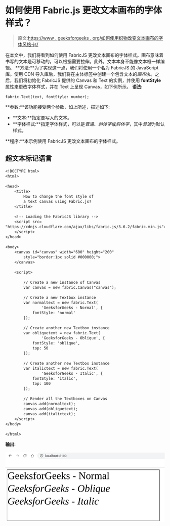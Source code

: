 # 如何使用 Fabric.js 更改文本画布的字体样式？

> 原文:[https://www . geeksforgeeks . org/如何使用织物改变文本画布的字体风格-js/](https://www.geeksforgeeks.org/how-to-change-the-font-style-of-a-text-canvas-using-fabric-js/)

在本文中，我们将看到如何使用 FabricJS 更改文本画布的字体样式。画布意味着书写的文本是可移动的，可以根据需要拉伸。此外，文本本身不能像文本框一样编辑。
**方法:**为了实现这一点，我们将使用一个名为 FabricJS 的 JavaScript 库。使用 CDN 导入库后，我们将在主体标签中创建一个包含文本的*画布*块。之后，我们将初始化 FabricJS 提供的 Canvas 和 Text 的实例，并使用 **fontStyle** 属性来更改字体样式，并在 Text 上呈现 Canvas，如下例所示。
**语法:**

```
fabric.Text(text, fontStyle: number); 
```

**参数:**该功能接受两个参数，如上所述，描述如下:

*   **文本:**指定要写入的文本。
*   **字体样式:**指定字体样式，可以是*普通*、*斜体字*或*斜体字*，其中*普通*为默认样式。

**程序:**本示例使用 FabricJS 更改文本画布的字体样式。

## 超文本标记语言

```
<!DOCTYPE html>
<html>

<head>
    <title>
        How to change the font style of
        a text canvas using Fabric.js?
    </title>

    <!-- Loading the FabricJS library -->
    <script src=
"https://cdnjs.cloudflare.com/ajax/libs/fabric.js/3.6.2/fabric.min.js">
    </script>
</head>

<body>
    <canvas id="canvas" width="600" height="200"
        style="border:1px solid #000000;">
    </canvas>

    <script>

        // Create a new instance of Canvas
        var canvas = new fabric.Canvas("canvas");

        // Create a new Textbox instance
        var normaltext = new fabric.Text(
                'GeeksforGeeks - Normal', {
            fontStyle: 'normal'
        });

        // Create another new Textbox instance
        var obliquetext = new fabric.Text(
                'GeeksforGeeks - Oblique', {
            fontStyle: 'oblique',
            top: 50
        });

        // Create another new Textbox instance
        var italictext = new fabric.Text(
                'GeeksforGeeks - Italic', {
            fontStyle: 'italic',
            top: 100
        });

        // Render all the Textboxes on Canvas
        canvas.add(normaltext);
        canvas.add(obliquetext);
        canvas.add(italictext);
    </script>
</body>

</html>
```

**输出:**

![](img/718a93c33ac6adc6b3b2315d14022c3b.png)